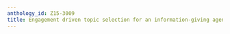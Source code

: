```yaml
---
anthology_id: Z15-3009
title: Engagement driven topic selection for an information-giving agent
---
```

